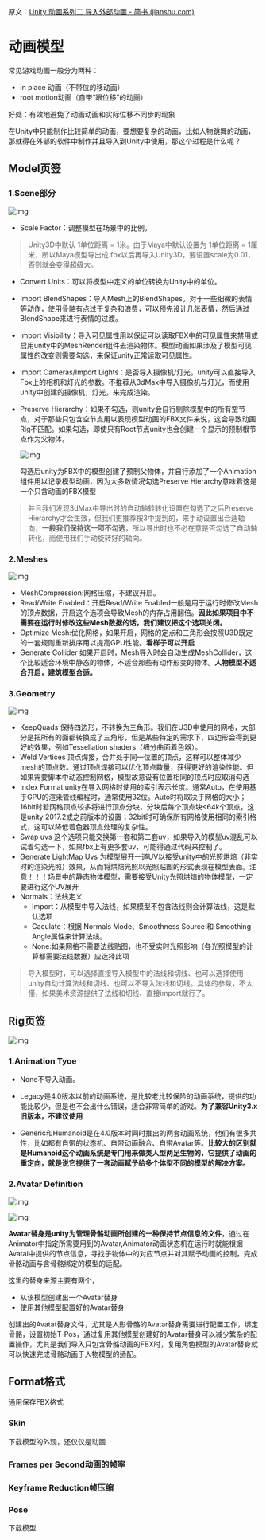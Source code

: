 原文：[Unity 动画系列二 导入外部动画 - 简书 (jianshu.com)](https://www.jianshu.com/p/d57628df2793)

# 动画模型

常见游戏动画一般分为两种：

* in place 动画（不带位的移动画）
* root motion动画（自带“跟位移”的动画）

好处：有效地避免了动画动画和实际位移不同步的现象



在Unity中只能制作比较简单的动画，要想要复杂的动画，比如人物跳舞的动画，那就得在外部的软件中制作并且导入到Unity中使用，那这个过程是什么呢？



##  Model页签

 ### 1.Scene部分

![img](https://upload-images.jianshu.io/upload_images/2354823-9e6fd82d9da77772.png?imageMogr2/auto-orient/strip|imageView2/2/w/267/format/webp)

- Scale Factor：调整模型在场景中的比例。   

> Unity3D中默认 1单位距离 = 1米。由于Maya中默认设置为 1单位距离 = 1厘米，所以Maya模型导出成.fbx以后再导入Unity3D，要设置scale为0.01，否则就会变得超级大。

- Convert Units：可以将模型中定义的单位转换为Unity中的单位。

- Import BlendShapes：导入Mesh上的BlendShapes。对于一些细微的表情等动作，使用骨骼有点过于复杂和浪费，可以预先设计几张表情，然后通过BlendShape来进行表情的过渡。

- Import Visibility：导入可见属性用以保证可以读取FBX中的可见属性来禁用或启用unity中的MeshRender组件去渲染物体。模型动画如果涉及了模型可见属性的改变则需要勾选，来保证unity正常读取可见属性。

- Import Cameras/Import Lights：是否导入摄像机/灯光。unity可以直接导入Fbx上的相机和灯光的参数。不推荐从3dMax中导入摄像机与灯光，而使用unity中创建的摄像机，灯光，来完成渲染。

- Preserve Hierarchy：如果不勾选，则unity会自行剔除模型中的所有空节点，对于那些只包含空节点用以表现模型动画的FBX文件来说，这会导致动画Rig不匹配。如果勾选，即使只有Root节点unity也会创建一个显示的预制根节点作为父物体。

  ![img](https:////upload-images.jianshu.io/upload_images/2354823-9d3ace40b0f7b550.png?imageMogr2/auto-orient/strip|imageView2/2/w/720/format/webp)

  勾选后unity为FBX中的模型创建了预制父物体，并自行添加了一个Animation组件用以记录模型动画，因为大多数情况勾选Preserve Hierarchy意味着这是一个只含动画的FBX模型


>并且我们发现3dMax中导出时的自动轴转转化设置在勾选了之后Preserve Hierarchy才会生效，但我们更推荐按3中提到的，来手动设置出合适轴向，**一般我们保持这一项不勾选**，所以导出时也不必在意是否勾选了自动轴转化，而使用我们手动旋转好的轴向。

  ### 2.Meshes

![img](https://upload-images.jianshu.io/upload_images/2354823-04d1230b09632592.png?imageMogr2/auto-orient/strip|imageView2/2/w/290/format/webp)

* MeshCompression:网格压缩，不建议开启。
* Read/Write Enabled：开启Read/Write Enabled一般是用于运行时修改Mesh的顶点数据，开启这个选项会导致Mesh的内存占用翻倍。**因此如果项目中不需要在运行时修改这些Mesh数据的话，我们建议把这个选项关闭。**
* Optimize Mesh:优化网格，如果开启，网格的定点和三角形会按照U3D既定的一套规则重新排序用以提高GPU性能。**看样子可以开启**
* Generate Collider 如果开启时，Mesh导入时会自动生成MeshCollider，这个比较适合环境中静态的物体，不适合那些有动作形变的物体。**人物模型不适合开启，建筑模型合适。**

### 3.Geometry

![img](https://upload-images.jianshu.io/upload_images/2354823-bcd817fbc9a15e5b.png?imageMogr2/auto-orient/strip|imageView2/2/w/284/format/webp)

- KeepQuads 保持四边形，不转换为三角形。我们在U3D中使用的网格，大部分是把所有的面都转换成了三角形，但是某些特定的需求下，四边形会得到更好的效果，例如Tessellation shaders（细分曲面着色器）。
- Weld Vertices 顶点焊接，合并处于同一位置的顶点，这样可以整体减少mesh的顶点数。通过顶点焊接可以优化顶点数量，获得更好的渲染性能。但如果需要脚本中动态控制网格，模型故意设有位置相同的顶点时应取消勾选
- Index Format unity在导入网格时使用的索引表示长度。通常Auto，在使用基于GPU的渲染管线编程时，通常使用32位。Auto时将取决于网格的大小；16bit时若网格顶点较多将进行顶点分块，分块后每个顶点块<64k个顶点，这是unity 2017.2或之前版本的设置；32bit时可确保所有网格使用相同的索引格式，这可以降低着色器顶点处理的复杂性。
- Swap uvs  这个选项只能交换第一套和第二套uv，如果导入的模型uv混乱可以试着勾选一下，如果fbx上有更多套uv，可能得通过代码来控制了。
- Generate LightMap Uvs 为模型展开一道UV以接受unity中的光照烘焙（非实时的渲染光照）效果，从而将烘焙光照以光照贴图的形式表现在模型表面。注意！！！场景中的静态物体模型，需要接受Unity光照烘焙的物体模型，一定要进行这个UV展开
- Normals：法线定义
  - Import：从模型中导入法线，如果模型不包含法线则会计算法线，这是默认选项
  - Caculate：根据 Normals Mode、Smoothness Source 和 Smoothing Angle属性来计算法线。
  - None:如果网格不需要法线贴图，也不受实时光照影响（各光照模型的计算都需要法线数据）应选择此项

> 导入模型时，可以选择直接导入模型中的法线和切线、也可以选择使用unity自动计算法线和切线、也可以不导入法线和切线。具体的参数，不太懂，如果美术资源提供了法线和切线、直接import就行了。

## Rig页签

![img](https://upload-images.jianshu.io/upload_images/2354823-bba4dff27b85f444.png?imageMogr2/auto-orient/strip|imageView2/2/w/394/format/webp)

### 1.Animation Tyoe

* None不导入动画。

* Legacy是4.0版本以前的动画系统，是比较老比较保险的动画系统，提供的功能比较少，但是也不会出什么错误，适合非常简单的游戏。**为了兼容Unity3.x旧版本，不建议使用**

* Generic和Humanoid是在4.0版本时同时推出的两套动画系统，他们有很多共性，比如都有自带的状态机、自带动画融合、自带Avatar等。**比较大的区别就是Humanoid这个动画系统是专门用来做类人型两足生物的，它提供了动画的重定向，就是说它提供了一套动画赋予给多个体型不同的模型的解决方案。**

### 2.Avatar Definition

![img](https://upload-images.jianshu.io/upload_images/2354823-194b1ae574dea319.png?imageMogr2/auto-orient/strip|imageView2/2/w/371/format/webp)

![img](https://upload-images.jianshu.io/upload_images/2354823-0a4a87645b2349c5.png?imageMogr2/auto-orient/strip|imageView2/2/w/251/format/webp)

**Avatar替身是unity为管理骨骼动画所创建的一种保持节点信息的文件**，通过在Animator中指定所需要用到的Avatar,Animator动画状态机在运行时就能根据Avatai中提供的节点信息，寻找子物体中的对应节点并对其赋予动画的控制，完成骨骼动画与含骨骼绑定的模型的适配。

这里的替身来源主要有两个，

- 从该模型创建出一个Avatar替身
- 使用其他模型配置好的Avatar替身

创建出的Avatat替身文件，尤其是人形骨骼的Avatar替身需要进行配置工作，绑定骨骼，设置初始T-Pos，通过复用其他模型创建好的Avatar替身可以减少繁杂的配置操作，尤其是我们导入只包含骨骼动画的FBX时，复用角色模型的Avatar替身就可以快速完成骨骼动画于人物模型的适配。



## Format格式

通用保存FBX格式

### Skin

下载模型的外观，还仅仅是动画

### Frames per Second动画的帧率

### Keyframe Reduction帧压缩

### Pose

下载模型